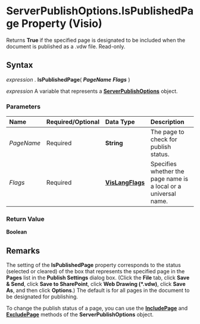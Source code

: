 
# ServerPublishOptions.IsPublishedPage Property (Visio)

Returns  **True** if the specified page is designated to be included when the document is published as a .vdw file. Read-only.


## Syntax

 _expression_ . **IsPublishedPage**( **_PageName_** **_Flags_** )

 _expression_ A variable that represents a **[ServerPublishOptions](69e71212-4ca3-9fa6-6af3-8f07af540140.md)** object.


### Parameters



|**Name**|**Required/Optional**|**Data Type**|**Description**|
|:-----|:-----|:-----|:-----|
| _PageName_|Required| **String**|The page to check for publish status.|
| _Flags_|Required| **[VisLangFlags](9654b6db-072a-6bcb-929d-05d18cb96009.md)**|Specifies whether the page name is a local or a universal name.|

### Return Value

 **Boolean**


## Remarks

The setting of the  **IsPublishedPage** property corresponds to the status (selected or cleared) of the box that represents the specified page in the **Pages** list in the **Publish Settings** dialog box. (Click the **File** tab, click **Save &amp; Send**, click  **Save to SharePoint**, click  **Web Drawing (*.vdw)**, click  **Save As**, and then click  **Options**.) The default is for all pages in the document to be designated for publishing.

To change the publish status of a page, you can use the  **[IncludePage](6af3f654-3b08-a990-8f0c-b05bb046a0b4.md)** and **[ExcludePage](3916ded4-daed-d6c7-9d75-c35273fed54a.md)** methods of the **ServerPublishOptions** object.


